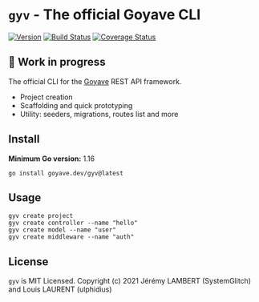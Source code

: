 # `gyv` - The official Goyave CLI

[![Version](https://img.shields.io/github/v/release/go-goyave/gyv?include_prereleases)](https://github.com/go-goyave/gyv/releases)
[![Build Status](https://github.com/go-goyave/gyv/workflows/Test/badge.svg)](https://github.com/go-goyave/gyv/actions)
[![Coverage Status](https://coveralls.io/repos/github/go-goyave/gyv/badge.svg)](https://coveralls.io/github/go-goyave/gyv)

## 🚧 Work in progress

The official CLI for the [Goyave](https://github.com/go-goyave/goyave) REST API framework.

- Project creation
- Scaffolding and quick prototyping
- Utility: seeders, migrations, routes list and more

## Install

**Minimum Go version:** 1.16

```
go install goyave.dev/gyv@latest
```

## Usage

```
gyv create project
gyv create controller --name "hello"
gyv create model --name "user"
gyv create middleware --name "auth"
```

## License

`gyv` is MIT Licensed. Copyright (c) 2021 Jérémy LAMBERT (SystemGlitch) and Louis LAURENT (ulphidius)